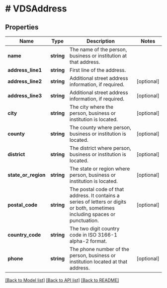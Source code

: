 # # VDSAddress

## Properties

Name | Type | Description | Notes
------------ | ------------- | ------------- | -------------
**name** | **string** | The name of the person, business or institution at that address. |
**address_line1** | **string** | First line of the address. |
**address_line2** | **string** | Additional street address information, if required. | [optional]
**address_line3** | **string** | Additional street address information, if required. | [optional]
**city** | **string** | The city where the person, business or institution is located. | [optional]
**county** | **string** | The county where person, business or institution is located. | [optional]
**district** | **string** | The district where person, business or institution is located. | [optional]
**state_or_region** | **string** | The state or region where person, business or institution is located. | [optional]
**postal_code** | **string** | The postal code of that address. It contains a series of letters or digits or both, sometimes including spaces or punctuation. | [optional]
**country_code** | **string** | The two digit country code in ISO 3166-1 alpha-2 format. |
**phone** | **string** | The phone number of the person, business or institution located at that address. | [optional]

[[Back to Model list]](../../README.md#models) [[Back to API list]](../../README.md#endpoints) [[Back to README]](../../README.md)

